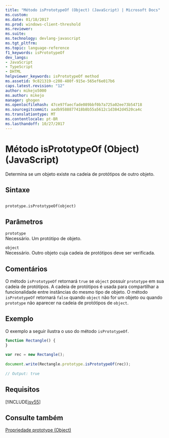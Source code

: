 ```yaml
---
title: "Método isPrototypeOf (Object) (JavaScript) | Microsoft Docs"
ms.custom: 
ms.date: 01/18/2017
ms.prod: windows-client-threshold
ms.reviewer: 
ms.suite: 
ms.technology: devlang-javascript
ms.tgt_pltfrm: 
ms.topic: language-reference
f1_keywords: isPrototypeOf
dev_langs:
- JavaScript
- TypeScript
- DHTML
helpviewer_keywords: isPrototypeOf method
ms.assetid: 9c821319-c208-480f-915e-565ef6e017b6
caps.latest.revision: "12"
author: mikejo5000
ms.author: mikejo
manager: ghogen
ms.openlocfilehash: 47ce97faecfade089bbf0b7a725a02ee73b54718
ms.sourcegitcommit: aadb9588877418b8b55a5612c1d3842d4520ca4c
ms.translationtype: MT
ms.contentlocale: pt-BR
ms.lasthandoff: 10/27/2017
---
```

# <a name="isprototypeof-method-object-javascript"></a>Método isPrototypeOf (Object) (JavaScript)
Determina se um objeto existe na cadeia de protótipos de outro objeto.  
  
## <a name="syntax"></a>Sintaxe  
  
```  
  
prototype.isPrototypeOf(object)  
```  
  
## <a name="parameters"></a>Parâmetros  
 `prototype`  
 Necessário. Um protótipo de objeto.  
  
 `object`  
 Necessário. Outro objeto cuja cadeia de protótipos deve ser verificada.  
  
## <a name="remarks"></a>Comentários  
 O método `isPrototypeOf` retornará `true` se `object` possuir `prototype` em sua cadeia de protótipos. A cadeia de protótipos é usada para compartilhar a funcionalidade entre instâncias do mesmo tipo de objeto. O método `isPrototypeOf` retornará `false` quando `object` não for um objeto ou quando `prototype` não aparecer na cadeia de protótipos de `object`.  
  
## <a name="example"></a>Exemplo  
 O exemplo a seguir ilustra o uso do método `isPrototypeOf`.  
  
```JavaScript  
function Rectangle() {  
}  
  
var rec = new Rectangle();  
  
document.write(Rectangle.prototype.isPrototypeOf(rec));  
  
// Output: true  
```  
  
## <a name="requirements"></a>Requisitos  
 [!INCLUDE[jsv55](../../javascript/reference/includes/jsv55-md.md)]  
  
## <a name="see-also"></a>Consulte também  
 [Propriedade prototype (Object)](../../javascript/reference/prototype-property-object-javascript.md)